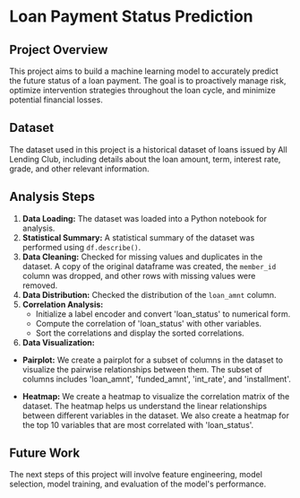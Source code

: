 # Loan Payment Status Prediction

## Project Overview
This project aims to build a machine learning model to accurately predict the future status of a loan payment. The goal is to proactively manage risk, optimize intervention strategies throughout the loan cycle, and minimize potential financial losses.

## Dataset
The dataset used in this project is a historical dataset of loans issued by All Lending Club, including details about the loan amount, term, interest rate, grade, and other relevant information.

## Analysis Steps
1. **Data Loading:** The dataset was loaded into a Python notebook for analysis.
2. **Statistical Summary:** A statistical summary of the dataset was performed using `df.describe()`.
3. **Data Cleaning:** Checked for missing values and duplicates in the dataset. A copy of the original dataframe was created, the `member_id` column was dropped, and other rows with missing values were removed.
4. **Data Distribution:** Checked the distribution of the `loan_amnt` column.
5. **Correlation Analysis:**
   * Initialize a label encoder and convert 'loan_status' to numerical form.
   * Compute the correlation of 'loan_status' with other variables.
   * Sort the correlations and display the sorted correlations.
6. **Data Visualization:**
  * **Pairplot:** We create a pairplot for a subset of columns in the dataset to visualize the pairwise relationships between them. The subset of columns includes 'loan_amnt', 'funded_amnt', 'int_rate', and 'installment'.

  * **Heatmap:** We create a heatmap to visualize the correlation matrix of the dataset. The heatmap helps us understand the linear relationships between different variables in the dataset. We also create a heatmap for the top 10 variables that are most correlated with 'loan_status'.

## Future Work
The next steps of this project will involve feature engineering, model selection, model training, and evaluation of the model's performance.

